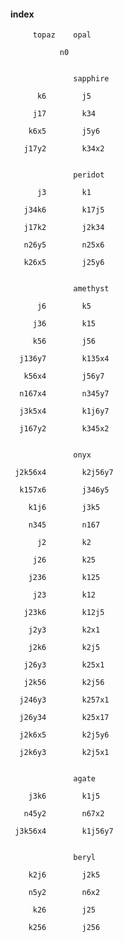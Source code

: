 #### index 


         topaz    opal 

               n0 


                  sapphire 

          k6        j5 

         j17        k34 

        k6x5        j5y6 

       j17y2        k34x2 


                  peridot 

          j3        k1 

       j34k6        k17j5 

       j17k2        j2k34 

       n26y5        n25x6 

       k26x5        j25y6 


                  amethyst 

          j6        k5 

         j36        k15 

         k56        j56 

      j136y7        k135x4 

       k56x4        j56y7 

      n167x4        n345y7 

      j3k5x4        k1j6y7 

      j167y2        k345x2 


                  onyx 

     j2k56x4        k2j56y7 

      k157x6        j346y5 

        k1j6        j3k5 

        n345        n167 

          j2        k2 

         j26        k25 

        j236        k125 

         j23        k12 

       j23k6        k12j5 

        j2y3        k2x1 

        j2k6        k2j5 

       j26y3        k25x1 

       j2k56        k2j56 

      j246y3        k257x1 

      j26y34        k25x17 

      j2k6x5        k2j5y6 

      j2k6y3        k2j5x1 


                  agate 

        j3k6        k1j5 

       n45y2        n67x2 

     j3k56x4        k1j56y7 


                  beryl 

        k2j6        j2k5 

        n5y2        n6x2 

         k26        j25 

        k256        j256 


